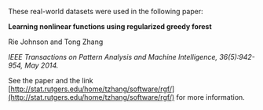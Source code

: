 These real-world datasets were used in the following paper:

**Learning nonlinear functions using regularized greedy forest**

Rie Johnson and Tong Zhang

*IEEE Transactions on Pattern Analysis and Machine Intelligence, 36(5):942-954, May 2014.*

See the paper and the link [http://stat.rutgers.edu/home/tzhang/software/rgf/](http://stat.rutgers.edu/home/tzhang/software/rgf/) for more information.

